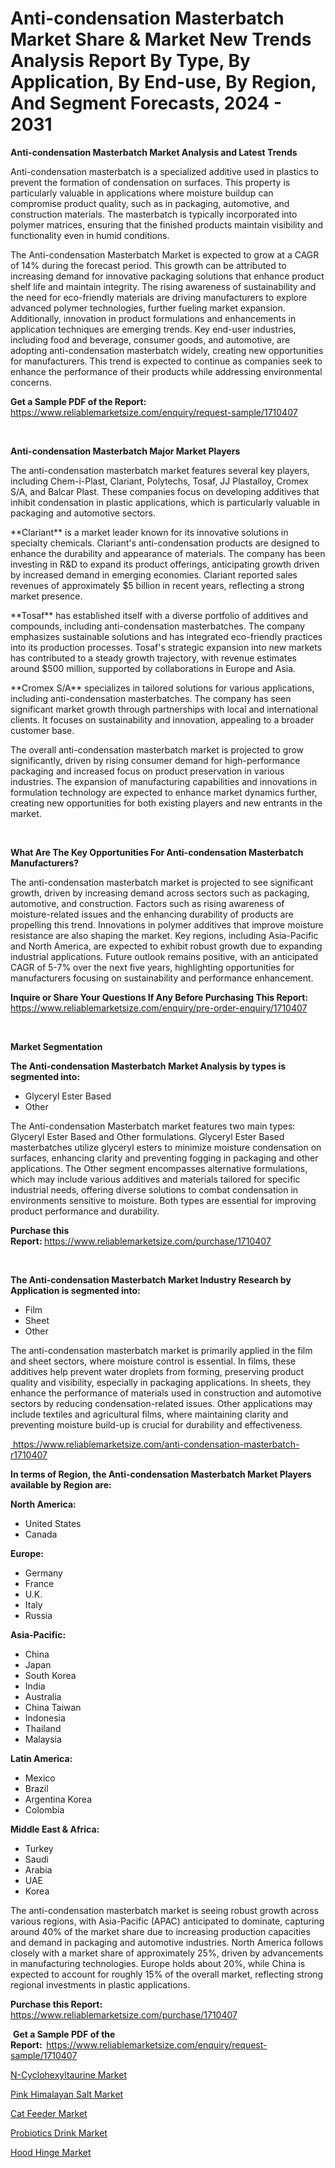 <p><h1>Anti-condensation Masterbatch Market Share & Market New Trends Analysis Report By Type, By Application, By End-use, By Region, And Segment Forecasts, 2024 - 2031</h1></p><p><strong>Anti-condensation Masterbatch Market Analysis and Latest Trends</strong></p>
<p><p>Anti-condensation masterbatch is a specialized additive used in plastics to prevent the formation of condensation on surfaces. This property is particularly valuable in applications where moisture buildup can compromise product quality, such as in packaging, automotive, and construction materials. The masterbatch is typically incorporated into polymer matrices, ensuring that the finished products maintain visibility and functionality even in humid conditions.</p><p>The Anti-condensation Masterbatch Market is expected to grow at a CAGR of 14% during the forecast period. This growth can be attributed to increasing demand for innovative packaging solutions that enhance product shelf life and maintain integrity. The rising awareness of sustainability and the need for eco-friendly materials are driving manufacturers to explore advanced polymer technologies, further fueling market expansion. Additionally, innovation in product formulations and enhancements in application techniques are emerging trends. Key end-user industries, including food and beverage, consumer goods, and automotive, are adopting anti-condensation masterbatch widely, creating new opportunities for manufacturers. This trend is expected to continue as companies seek to enhance the performance of their products while addressing environmental concerns.</p></p>
<p><strong>Get a Sample PDF of the Report:&nbsp;</strong> <a href="https://www.reliablemarketsize.com/enquiry/request-sample/1710407?utm_campaign=1727&utm_medium=2&utm_source=Github&utm_content=ia&utm_term=22102024&utm_id=anti-condensation-masterbatch">https://www.reliablemarketsize.com/enquiry/request-sample/1710407</a></p>
<p>&nbsp;</p>
<p><strong>Anti-condensation Masterbatch Major Market Players</strong></p>
<p><p>The anti-condensation masterbatch market features several key players, including Chem-i-Plast, Clariant, Polytechs, Tosaf, JJ Plastalloy, Cromex S/A, and Balcar Plast. These companies focus on developing additives that inhibit condensation in plastic applications, which is particularly valuable in packaging and automotive sectors.</p><p>**Clariant** is a market leader known for its innovative solutions in specialty chemicals. Clariant's anti-condensation products are designed to enhance the durability and appearance of materials. The company has been investing in R&D to expand its product offerings, anticipating growth driven by increased demand in emerging economies. Clariant reported sales revenues of approximately $5 billion in recent years, reflecting a strong market presence.</p><p>**Tosaf** has established itself with a diverse portfolio of additives and compounds, including anti-condensation masterbatches. The company emphasizes sustainable solutions and has integrated eco-friendly practices into its production processes. Tosaf's strategic expansion into new markets has contributed to a steady growth trajectory, with revenue estimates around $500 million, supported by collaborations in Europe and Asia.</p><p>**Cromex S/A** specializes in tailored solutions for various applications, including anti-condensation masterbatches. The company has seen significant market growth through partnerships with local and international clients. It focuses on sustainability and innovation, appealing to a broader customer base.</p><p>The overall anti-condensation masterbatch market is projected to grow significantly, driven by rising consumer demand for high-performance packaging and increased focus on product preservation in various industries. The expansion of manufacturing capabilities and innovations in formulation technology are expected to enhance market dynamics further, creating new opportunities for both existing players and new entrants in the market.</p></p>
<p>&nbsp;</p>
<p><strong>What Are The Key Opportunities For Anti-condensation Masterbatch Manufacturers?</strong></p>
<p><p>The anti-condensation masterbatch market is projected to see significant growth, driven by increasing demand across sectors such as packaging, automotive, and construction. Factors such as rising awareness of moisture-related issues and the enhancing durability of products are propelling this trend. Innovations in polymer additives that improve moisture resistance are also shaping the market. Key regions, including Asia-Pacific and North America, are expected to exhibit robust growth due to expanding industrial applications. Future outlook remains positive, with an anticipated CAGR of 5-7% over the next five years, highlighting opportunities for manufacturers focusing on sustainability and performance enhancement.</p></p>
<p><strong>Inquire or Share Your Questions If Any Before Purchasing This Report:</strong> <a href="https://www.reliablemarketsize.com/enquiry/pre-order-enquiry/1710407?utm_campaign=1727&utm_medium=2&utm_source=Github&utm_content=ia&utm_term=22102024&utm_id=anti-condensation-masterbatch">https://www.reliablemarketsize.com/enquiry/pre-order-enquiry/1710407</a></p>
<p>&nbsp;</p>
<p><strong>Market Segmentation</strong></p>
<p><strong>The Anti-condensation Masterbatch Market Analysis by types is segmented into:</strong></p>
<p><ul><li>Glyceryl Ester Based</li><li>Other</li></ul></p>
<p><p>The Anti-condensation Masterbatch market features two main types: Glyceryl Ester Based and Other formulations. Glyceryl Ester Based masterbatches utilize glyceryl esters to minimize moisture condensation on surfaces, enhancing clarity and preventing fogging in packaging and other applications. The Other segment encompasses alternative formulations, which may include various additives and materials tailored for specific industrial needs, offering diverse solutions to combat condensation in environments sensitive to moisture. Both types are essential for improving product performance and durability.</p></p>
<p><strong>Purchase this Report:&nbsp;</strong><a href="https://www.reliablemarketsize.com/purchase/1710407?utm_campaign=1727&utm_medium=2&utm_source=Github&utm_content=ia&utm_term=22102024&utm_id=anti-condensation-masterbatch">https://www.reliablemarketsize.com/purchase/1710407</a></p>
<p>&nbsp;</p>
<p><strong>The Anti-condensation Masterbatch Market Industry Research by Application is segmented into:</strong></p>
<p><ul><li>Film</li><li>Sheet</li><li>Other</li></ul></p>
<p><p>The anti-condensation masterbatch market is primarily applied in the film and sheet sectors, where moisture control is essential. In films, these additives help prevent water droplets from forming, preserving product quality and visibility, especially in packaging applications. In sheets, they enhance the performance of materials used in construction and automotive sectors by reducing condensation-related issues. Other applications may include textiles and agricultural films, where maintaining clarity and preventing moisture build-up is crucial for durability and effectiveness.</p></p>
<p><a href="https://www.reliablemarketsize.com/anti-condensation-masterbatch-r1710407?utm_campaign=1727&utm_medium=2&utm_source=Github&utm_content=ia&utm_term=22102024&utm_id=anti-condensation-masterbatch">&nbsp;https://www.reliablemarketsize.com/anti-condensation-masterbatch-r1710407</a></p>
<p><strong>In terms of Region, the Anti-condensation Masterbatch Market Players available by Region are:</strong></p>
<p>
    <p> <strong> North America: </strong>
        <ul>
            <li>United States</li>
            <li>Canada</li>
        </ul>
        </p> 
    <p> <strong> Europe: </strong>
        <ul>
            <li>Germany</li>
            <li>France</li>
            <li>U.K.</li>
            <li>Italy</li>
            <li>Russia</li>
        </ul>
        </p> 
    <p> <strong> Asia-Pacific: </strong>
        <ul>
            <li>China</li>
            <li>Japan</li>
            <li>South Korea</li>
            <li>India</li>
            <li>Australia</li>
            <li>China Taiwan</li>
            <li>Indonesia</li>
            <li>Thailand</li>
            <li>Malaysia</li>
        </ul>
        </p> 
    <p> <strong> Latin America: </strong>
        <ul>
            <li>Mexico</li>
            <li>Brazil</li>
            <li>Argentina Korea</li>
            <li>Colombia</li>
        </ul>
        </p> 
    <p> <strong> Middle East & Africa: </strong>
        <ul>
            <li>Turkey</li>
            <li>Saudi</li>
            <li>Arabia</li>
            <li>UAE</li>
            <li>Korea</li>
        </ul>
    </p>
    </p>
<p><p>The anti-condensation masterbatch market is seeing robust growth across various regions, with Asia-Pacific (APAC) anticipated to dominate, capturing around 40% of the market share due to increasing production capacities and demand in packaging and automotive industries. North America follows closely with a market share of approximately 25%, driven by advancements in manufacturing technologies. Europe holds about 20%, while China is expected to account for roughly 15% of the overall market, reflecting strong regional investments in plastic applications.</p></p>
<p><strong>Purchase this Report: </strong><a href="https://www.reliablemarketsize.com/purchase/1710407?utm_campaign=1727&utm_medium=2&utm_source=Github&utm_content=ia&utm_term=22102024&utm_id=anti-condensation-masterbatch">https://www.reliablemarketsize.com/purchase/1710407</a></p>
<p>&nbsp;<strong>Get a Sample PDF of the Report:&nbsp;&nbsp;</strong><a href="https://www.reliablemarketsize.com/enquiry/request-sample/1710407?utm_campaign=1727&utm_medium=2&utm_source=Github&utm_content=ia&utm_term=22102024&utm_id=anti-condensation-masterbatch">https://www.reliablemarketsize.com/enquiry/request-sample/1710407</a></p>
<p><strong></strong></p>
<p><p><a href="https://github.com/RunaHaque64/Market-Research-Report-List-1/blob/main/n-cyclohexyltaurine-market.md?utm_campaign=1727&utm_medium=2&utm_source=Github&utm_content=ia&utm_term=22102024&utm_id=anti-condensation-masterbatch">N-Cyclohexyltaurine Market</a></p><p><a href="https://www.linkedin.com/pulse/strategic-market-insights-navigating-global-pink-himalayan-jwkbc?utm_campaign=1727&utm_medium=2&utm_source=Github&utm_content=ia&utm_term=22102024&utm_id=anti-condensation-masterbatch">Pink Himalayan Salt Market</a></p><p><a href="https://www.linkedin.com/pulse/global-cat-feeder-market-exploring-share-trends-future-growth-c3qef?utm_campaign=1727&utm_medium=2&utm_source=Github&utm_content=ia&utm_term=22102024&utm_id=anti-condensation-masterbatch">Cat Feeder Market</a></p><p><a href="https://www.linkedin.com/pulse/probiotics-drink-market-dynamics-application-types-emerging-zr7xc?utm_campaign=1727&utm_medium=2&utm_source=Github&utm_content=ia&utm_term=22102024&utm_id=anti-condensation-masterbatch">Probiotics Drink Market</a></p><p><a href="https://issuu.com/reportprime-2/docs/hood-hinge-market-size-2030.pptx_04d5712a9dee9f?utm_campaign=1727&utm_medium=2&utm_source=Github&utm_content=ia&utm_term=22102024&utm_id=anti-condensation-masterbatch">Hood Hinge Market</a></p></p>